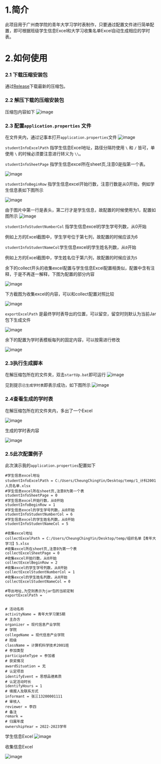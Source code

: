 # 1.简介
此项目用于广州商学院的青年大学习学时表制作，只要通过配置文件进行简单配置，即可根据班级学生信息Excel和大学习收集名单Excel自动生成相应的学时表。

# 2.如何使用

### 2.1 下载压缩安装包
通过[Release](https://github.com/CheungChingYin/YouthStudy/releases)下载最新的压缩包。

### 2.2 解压下载的压缩安装包
压缩包内容如下
![image](https://user-images.githubusercontent.com/20316736/231210326-b313bb3d-777a-468d-8704-d1602ec4d0d3.png)

### 2.3 配置`application.properties` 文件
在文件夹内，通过记事本打开`application.properties`文件
![image](https://user-images.githubusercontent.com/20316736/231211868-462903cb-a873-484e-81f3-98c19e719f7b.png)

`studentInfoExcelPath` 指学生信息Excel地址，路径分隔符使用 `\` 和 `/` 皆可，单使用 `\` 的时候必须要注意进行转义为 `\\`。

`studentInfoSheetPage` 指学生信息excel所在sheet页,注意0是指第一个表。

![image](https://user-images.githubusercontent.com/20316736/231212935-1aa77d1d-243e-4e17-b96c-9b06611275cc.png)

`studentInfoBeginRow` 指学生信息excel开始行数，注意行数是从0开始，例如学生信息表如下图所示

![image](https://user-images.githubusercontent.com/20316736/231214094-83548fbc-b0c5-49af-981e-e6516233effe.png)

由于图片中第一行是表头，第二行才是学生信息，故配置的时候使用为1，配置如图所示
![image](https://user-images.githubusercontent.com/20316736/231215532-2982c283-b49c-4e19-9d9a-e740a12f11d3.png)

`studentInfoStudentNumberCol` 指学生信息excel的学生学号列数，从0开始

例如上方的Excel截图中，学生学号位于第七列，故配置的时候应该为6

`studentInfoStudentNameCol`学生信息excel的学生姓名列数，从`0`开始

例如上方的Excel截图中，学生姓名位于第六列，故配置的时候应该为`5`

余下的collect开头的收集excel配置与学生信息Excel配置相类似，配置中含有注释，于是不再逐一解释，下图为配置的部分内容

![image](https://user-images.githubusercontent.com/20316736/231217688-e39d28df-8d07-480b-8340-61f0338d12e4.png)

下方截图为收集excel的内容，可以和collect配置对照比较

![image](https://user-images.githubusercontent.com/20316736/231222788-e4d481f2-ca4a-4819-b863-cc84bc50210d.png)

`exportExcelPath` 是最终学时表导出的位置，可以留空，留空时则默认为当前Jar包下生成文件

![image](https://user-images.githubusercontent.com/20316736/231220828-c4bd1bbb-3abe-4036-8396-fbc55927b1f0.png)

余下的配置为学时表模板每列的固定内容，可以按需进行修改

![image](https://user-images.githubusercontent.com/20316736/231221419-6d8888bd-9f6b-44eb-94da-0d55d5b8f597.png)

### 2.3执行生成脚本
在解压缩包所在的文件夹，双击`startUp.bat`即可运行
![image](https://user-images.githubusercontent.com/20316736/231223005-baee6f9c-30cc-48ed-b788-e8fee2698d02.png)

见到提示`已生成学时表`即表示成功，如下图所示
![image](https://user-images.githubusercontent.com/20316736/231223190-1b28d6cd-e61c-4dd2-b10e-eba89b18b49e.png)

### 2.4查看生成的学时表
在解压缩包所在的文件夹内，多出了一个Excel

![image](https://user-images.githubusercontent.com/20316736/231224227-667c4f77-a60f-4f5f-8343-27a79ba6bcd7.png)

生成的学时表内容

![image](https://user-images.githubusercontent.com/20316736/231224339-8d5cac29-50d6-4ab4-b13c-22da63dae8c8.png)



### 2.5此次配置例子

此次演示我的`application.properties`配置如下
```
#学生信息excel地址
studentInfoExcelPath = C:/Users/CheungChingYin/Desktop/temp/1_计科2001人员名单.xlsx
#学生信息excel所在sheet页,注意0为第一个表
studentInfoSheetPage = 0
#学生信息excel开始行数，从0开始
studentInfoBeginRow = 1
#学生信息excel的学生学号列数，从0开始
studentInfoStudentNumberCol = 6
#学生信息excel的学生姓名列数，从0开始
studentInfoStudentNameCol = 5

#收集excel地址
collectExcelPath = C:/Users/CheungChingYin/Desktop/temp/组织名单【青年大学习】5.xlsx
#收集excel所在sheet页,注意0为第一个表
collectExcelSheetPage = 0
#收集excel开始行数，从0开始
collectExcelBeginRow = 2
#收集excel的学生学号列数，从0开始
collectExcelStudentNumberCol = 1
#收集excel的学生姓名列数，从0开始
collectExcelStudentNameCol = 0

#导出地址,为空则表示为jar包的当前定制
exportExcelPath =


# 活动名称
activityName = 青年大学习第5期
# 主办方
organizer = 现代信息产业学院
# 学院
collegeName = 现代信息产业学院
# 班级
className = 计算机科学技术2001班
# 参加类型
participateType = 参加者
# 获奖情况
awardSituation = 无
# 认定项目
identifyEvent = 思想品德素质
# 认定活动时长
identifyHours = 1
# 填报人及联系方式
informant = 张三13200001111
# 审核人
reviewer = 李四
# 备注
remark =
# 归属年度
ownershipYear = 2022-2023学年
```


学生信息Excel
![image](https://user-images.githubusercontent.com/20316736/231223560-84f5d33d-664b-47c9-b072-7490c9ff6952.png)

收集信息Excel

![image](https://user-images.githubusercontent.com/20316736/231223635-8c49a3f5-85ca-4a9a-b4a1-ccde49c31359.png)









